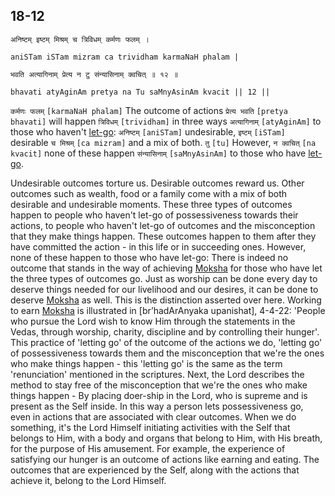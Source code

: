 ## 18-12


```shloka-sa
अनिष्टम् इष्टम् मिश्रम् च त्रिविधम् कर्मणः फलम् ।
```
```shloka-sa-hk
aniSTam iSTam mizram ca trividham karmaNaH phalam |
```
```shloka-sa
भवति अत्यागिनाम् प्रेत्य न टु संन्यासिनाम् क्वचित् ॥ १२ ॥
```
```shloka-sa-hk
bhavati atyAginAm pretya na Tu saMnyAsinAm kvacit || 12 ||
```

`कर्मणः फलम्` `[karmaNaH phalam]` The outcome of actions `प्रेत्य भवति` `[pretya bhavati]` will happen `त्रिविधम्` `[trividham]` in three ways `अत्यागिनाम्` `[atyAginAm]` to those who haven't [let-go](letting_go): `अनिष्टम्` `[aniSTam]` undesirable, `इष्टम्` `[iSTam]` desirable `च मिश्रम्` `[ca mizram]` and a mix of both. `तु` `[tu]` However, `न क्वचित्` `[na kvacit]` none of these happen `संन्यासिनाम्` `[saMnyAsinAm]` to those who have [let-go](letting_go).

Undesirable outcomes torture us. Desirable outcomes reward us. Other outcomes such as wealth, food or a family come with a mix of both desirable and undesirable moments. 
These three types of outcomes happen to people who haven't let-go of possessiveness towards their actions, to people who haven't let-go of outcomes and the misconception that they make things happen. These outcomes happen to them after they have committed the action - in this life or in succeeding ones.
However, none of these happen to those who have let-go: There is indeed no outcome that stands in the way of achieving [Moksha](Moksha) for those who have let the three types of outcomes go. 
Just as worship can be done every day to deserve things needed for our livelihood and our desires, it can be done to deserve [Moksha](Moksha) as well. This is the distinction asserted over here. 
Working to earn [Moksha](Moksha) is illustrated in [br’hadArAnyaka upanishat], 4-4-22: 'People who pursue the Lord wish to know Him through the statements in the Vedas, through worship, charity, discipline and by controlling their hunger'.
This practice of 'letting go' of the outcome of the actions we do, 'letting go' of possessiveness towards them and the misconception that we're the ones who make things happen - this 'letting go' is the same as the term 'renunciation' mentioned in the scriptures.
Next, the Lord describes the method to stay free of the misconception that we're the ones who make things happen - By placing doer-ship in the Lord, who is supreme and is present as the Self inside. In this way a person lets possessiveness go, even in actions that are associated with clear outcomes. 
When we do something, it's the Lord Himself initiating activities with the Self that belongs to Him, with a body and organs that belong to Him, with His breath, for the purpose of His amusement. 
For example, the experience of satisfying our hunger is an outcome of actions like earning and eating. The outcomes that are experienced by the Self, along with the actions that achieve it, belong to the Lord Himself. 

